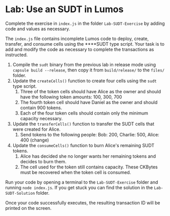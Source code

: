 # Lab: Use an SUDT in Lumos

Complete the exercise in `index.js` in the folder `Lab-SUDT-Exercise` by adding code and values as necessary.

The `index.js` file contains incomplete Lumos code to deploy, create, transfer, and consume cells using the ****SUDT type script. Your task is to add and modify the code as necessary to complete the transactions as instructed. 

1. Compile the `sudt` binary from the previous lab in release mode using `capsule build --release`, then copy it from `build/release/` to the `files/` folder. 
2. Update the `createCells()` function to create four cells using the `sudt` type script.
   1. Three of the token cells should have Alice as the owner and should have the following token amounts: 100, 300, 700
   2. The fourth token cell should have Daniel as the owner and should contain 900 tokens.
   3. Each of the four token cells should contain only the minimum capacity necessary.
3. Update the `transferCells()` function to transfer the SUDT cells that were created for Alice.
   1. Send tokens to the following people: Bob: 200, Charlie: 500, Alice: 400 \(change\)
4. Update the `consumeCells()` function to burn Alice's remaining SUDT tokens.
   1. Alice has decided she no longer wants her remaining tokens and decides to burn them.
   2. The cell used for the token still contains capacity. These CKBytes must be recovered when the token cell is consumed. 

Run your code by opening a terminal to the `Lab-SUDT-Exercise` folder and running `node index.js`. If you get stuck you can find the solution in the `Lab-SUDT-Solution` folder.

Once your code successfully executes, the resulting transaction ID will be printed on the screen.

